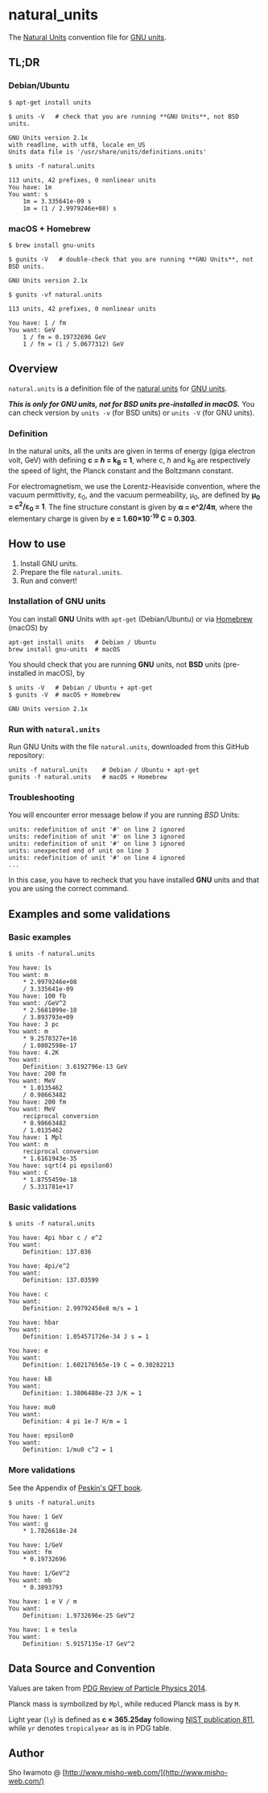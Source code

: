 # natural_units

The [Natural Units](https://en.wikipedia.org/wiki/Natural_units) convention file for [GNU units](https://www.gnu.org/software/units/).

## TL;DR

### Debian/Ubuntu

```console
$ apt-get install units

$ units -V   # check that you are running **GNU Units**, not BSD units.

GNU Units version 2.1x
with readline, with utf8, locale en_US
Units data file is '/usr/share/units/definitions.units'

$ units -f natural.units

113 units, 42 prefixes, 0 nonlinear units
You have: 1m
You want: s
    1m = 3.335641e-09 s
    1m = (1 / 2.9979246e+08) s
```

### macOS + Homebrew

```console
$ brew install gnu-units

$ gunits -V   # double-check that you are running **GNU Units**, not BSD units.

GNU Units version 2.1x

$ gunits -vf natural.units

113 units, 42 prefixes, 0 nonlinear units

You have: 1 / fm
You want: GeV
    1 / fm = 0.19732696 GeV
    1 / fm = (1 / 5.0677312) GeV
```

## Overview

`natural.units` is a definition file of the [natural units](https://en.wikipedia.org/wiki/Natural_units) for [GNU units](https://www.gnu.org/software/units/).

***This is only for GNU units, not for BSD units pre-installed in macOS.***
You can check version by `units -v` (for BSD units) or `units -V` (for GNU units).

### Definition

In the natural units, all the units are given in terms of energy (giga electron volt, GeV) with defining
  **c = &hbar; = k<sub>B</sub> = 1**,
where c, &hbar; and k<sub>B</sub> are respectively the speed of light, the Planck constant and the Boltzmann constant.

For electromagnetism, we use the Lorentz-Heaviside convention, where the vacuum permittivity, &epsilon;<sub>0</sub>, and the vacuum permeability, &mu;<sub>0</sub>, are defined by
  **&mu;<sub>0</sub> = c<sup>2</sup>/&epsilon;<sub>0</sub> = 1**.
The fine structure constant is given by
  **&alpha; = e^2/4&pi;**,
where the elementary charge is given by
  **e = 1.60&times;10<sup>-19</sup> C = 0.303**.

## How to use

  1. Install GNU units.
  2. Prepare the file `natural.units`.
  3. Run and convert!

### Installation of GNU units

You can install **GNU** Units with `apt-get` (Debian/Ubuntu) or via [Homebrew](http://brew.sh/) (macOS) by

```console
apt-get install units   # Debian / Ubuntu
brew install gnu-units  # macOS
```

You should check that you are running **GNU** units, not **BSD** units (pre-installed in macOS), by

```console
$ units -V   # Debian / Ubuntu + apt-get
$ gunits -V  # macOS + Homebrew

GNU Units version 2.1x
```

### Run with `natural.units`

Run GNU Units with the file `natural.units`, downloaded from this GitHub repository:

```console
units -f natural.units    # Debian / Ubuntu + apt-get
gunits -f natural.units   # macOS + Homebrew
```


### Troubleshooting

You will encounter error message below if you are running *BSD* Units:

```output
units: redefinition of unit '#' on line 2 ignored
units: redefinition of unit '#' on line 3 ignored
units: redefinition of unit '#' on line 3 ignored
units: unexpected end of unit on line 3
units: redefinition of unit '#' on line 4 ignored
...
```

In this case, you have to recheck that you have installed **GNU** units and that you are using the correct command.

## Examples and some validations

### Basic examples

```console
$ units -f natural.units

You have: 1s
You want: m
    * 2.9979246e+08
    / 3.335641e-09
You have: 100 fb
You want: /GeV^2
    * 2.5681899e-10
    / 3.893793e+09
You have: 3 pc
You want: m
    * 9.2570327e+16
    / 1.0802598e-17
You have: 4.2K
You want:
    Definition: 3.6192796e-13 GeV
You have: 200 fm
You want: MeV
    * 1.0135462
    / 0.98663482
You have: 200 fm
You want: MeV
    reciprocal conversion
    * 0.98663482
    / 1.0135462
You have: 1 Mpl
You want: m
    reciprocal conversion
    * 1.6161943e-35
You have: sqrt(4 pi epsilon0)
You want: C
    * 1.8755459e-18
    / 5.331781e+17
```

### Basic validations

```console
$ units -f natural.units

You have: 4pi hbar c / e^2
You want:
    Definition: 137.036

You have: 4pi/e^2
You want:
    Definition: 137.03599

You have: c
You want:
    Definition: 2.99792458e8 m/s = 1

You have: hbar
You want:
    Definition: 1.054571726e-34 J s = 1

You have: e
You want:
    Definition: 1.602176565e-19 C = 0.30282213

You have: kB
You want:
    Definition: 1.3806488e-23 J/K = 1

You have: mu0
You want:
    Definition: 4 pi 1e-7 H/m = 1

You have: epsilon0
You want:
    Definition: 1/mu0 c^2 = 1
```

### More validations

See the Appendix of [Peskin's QFT book](http://www.slac.stanford.edu/~mpeskin/QFT.html).

```console
$ units -f natural.units

You have: 1 GeV
You want: g
    * 1.7826618e-24

You have: 1/GeV
You want: fm
    * 0.19732696

You have: 1/GeV^2
You want: mb
    * 0.3893793

You have: 1 e V / m
You want:
    Definition: 1.9732696e-25 GeV^2

You have: 1 e tesla
You want:
    Definition: 5.9157135e-17 GeV^2
```

## Data Source and Convention

Values are taken from [PDG Review of Particle Physics 2014](http://inspirehep.net/record/1315584).

Planck mass is symbolized by `Mpl`, while reduced Planck mass is by `M`.

Light year (`ly`) is defined as
  **c &times; 365.25day**
following [NIST publication 811](https://www.nist.gov/pml/special-publication-811), while `yr` denotes `tropicalyear` as is in PDG table.

## Author

Sho Iwamoto @ [http://www.misho-web.com/](http://www.misho-web.com/)
